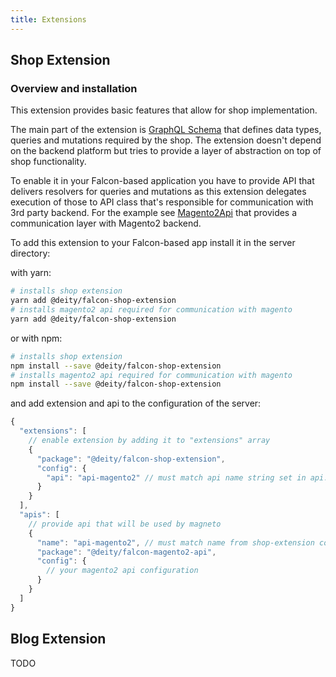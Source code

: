 ```yaml
---
title: Extensions
---
```


## Shop Extension

### Overview and installation
This extension provides basic features that allow for shop implementation. 

The main part of the extension is [GraphQL Schema](https://github.com/deity-io/falcon/blob/master/packages/falcon-server/src/schema.graphql) that defines data types, queries and mutations required by the shop. The extension doesn't depend on the backend platform but tries to provide a layer of abstraction on top of shop functionality.

To enable it in your Falcon-based application you have to provide API that delivers resolvers for queries and mutations as this extension delegates execution of those to API class that's responsible for communication with 3rd party backend. For the example see [Magento2Api](https://github.com/deity-io/falcon/tree/master/packages/falcon-magento2-api) that provides a communication layer with Magento2 backend.

To add this extension to your Falcon-based app install it in the server directory: 

with yarn:
```bash
# installs shop extension
yarn add @deity/falcon-shop-extension
# installs magento2 api required for communication with magento
yarn add @deity/falcon-shop-extension
```

or with npm:
```bash
# installs shop extension
npm install --save @deity/falcon-shop-extension
# installs magento2 api required for communication with magento
npm install --save @deity/falcon-shop-extension
```

and add extension and api to the configuration of the server:
```js
{
  "extensions": [
    // enable extension by adding it to "extensions" array
    {
      "package": "@deity/falcon-shop-extension",
      "config": {
        "api": "api-magento2" // must match api name string set in api.name property below
      }
    }
  ],
  "apis": [
    // provide api that will be used by magneto
    {
      "name": "api-magento2", // must match name from shop-extension configuration 
      "package": "@deity/falcon-magento2-api",
      "config": {
        // your magento2 api configuration
      }
    }
  ]
}
```

## Blog Extension

TODO